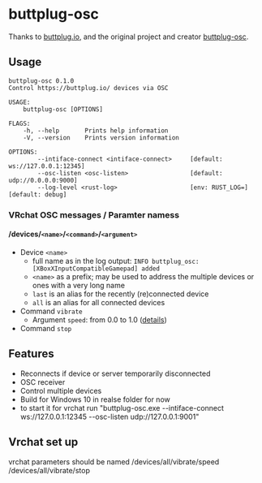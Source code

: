 # buttplug-osc

Thanks to [buttplug.io](https://buttplug.io/), and the original project and creator [buttplug-osc](https://github.com/AlexanderPavlenko/buttplug-osc).

## Usage

```shell
buttplug-osc 0.1.0
Control https://buttplug.io/ devices via OSC

USAGE:
    buttplug-osc [OPTIONS]

FLAGS:
    -h, --help       Prints help information
    -V, --version    Prints version information

OPTIONS:
        --intiface-connect <intiface-connect>     [default: ws://127.0.0.1:12345]
        --osc-listen <osc-listen>                 [default: udp://0.0.0.0:9000]
        --log-level <rust-log>                    [env: RUST_LOG=]  [default: debug]
```

### VRchat OSC messages / Paramter namess
#### /devices/`<name>`/`<command>`/`<argument>`

  * Device `<name>`
    * full name as in the log output: `INFO buttplug_osc: [XBoxXInputCompatibleGamepad] added`
    * `<name>` as a prefix; may be used to address the multiple devices or ones with a very long name
    * `last` is an alias for the recently (re)connected device
    * `all` is an alias for all connected devices
  * Command `vibrate`
    * Argument `speed`: from 0.0 to 1.0 ([details](https://docs.rs/buttplug/3.0.0/buttplug/client/device/enum.VibrateCommand.html#variant.Speed))
  * Command `stop`

## Features

* Reconnects if device or server temporarily disconnected
* OSC receiver
* Control multiple devices
* Build for Windows 10 in realse folder for now
* to start it for vrchat run "buttplug-osc.exe --intiface-connect ws://127.0.0.1:12345 --osc-listen udp://127.0.0.1:9001"

## Vrchat set up

vrchat parameters should be named 
/devices/all/vibrate/speed
/devices/all/vibrate/stop
